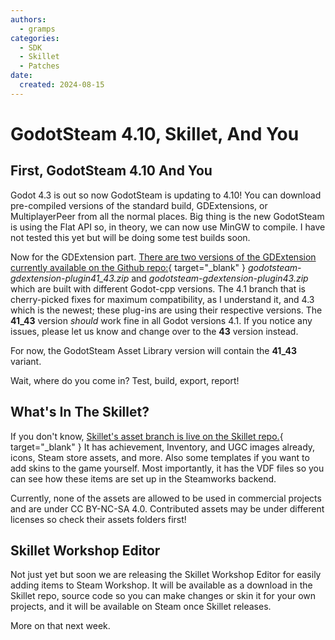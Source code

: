 ```yaml
---
authors:
  - gramps
categories:
  - SDK
  - Skillet
  - Patches
date:
  created: 2024-08-15
---
```


# GodotSteam 4.10, Skillet, And You

## First, GodotSteam 4.10 And You

Godot 4.3 is out so now GodotSteam is updating to 4.10!  You can download pre-compiled versions of the standard build, GDExtensions, or MultiplayerPeer from all the normal places.  Big thing is the new GodotSteam is using the Flat API so, in theory, we can now use MinGW to compile. I have not tested this yet but will be doing some test builds soon.

Now for the GDExtension part. [There are two versions of the GDExtension currently available on the Github repo:](https://github.com/GodotSteam/GodotSteam/releases/tag/v4.10-gde){ target="\_blank" } _godotsteam-gdextension-plugin41_43.zip_ and _godotsteam-gdextension-plugin43.zip_ which are built with different Godot-cpp versions. The 4.1 branch that is cherry-picked fixes for maximum compatibility, as I understand it, and 4.3 which is the newest; these plug-ins are using their respective versions.  The **41_43** version _should_ work fine in all Godot versions 4.1.  If you notice any issues, please let us know and change over to the **43** version instead.

For now, the GodotSteam Asset Library version will contain the **41_43** variant.

Wait, where do you come in?  Test, build, export, report!

## What's In The Skillet?

If you don't know, [Skillet's asset branch is live on the Skillet repo.](https://github.com/GodotSteam/Skillet/tree/assets){ target="\_blank" } It has achievement, Inventory, and UGC images already, icons, Steam store assets, and more.  Also some templates if you want to add skins to the game yourself.  Most importantly, it has the VDF files so you can see how these items are set up in the Steamworks backend.

Currently, none of the assets are allowed to be used in commercial projects and are under CC BY-NC-SA 4.0. Contributed assets may be under different licenses so check their assets folders first!

## Skillet Workshop Editor

Not just yet but soon we are releasing the Skillet Workshop Editor for easily adding items to Steam Workshop.  It will be available as a download in the Skillet repo, source code so you can make changes or skin it for your own projects, and it will be available on Steam once Skillet releases.

More on that next week.